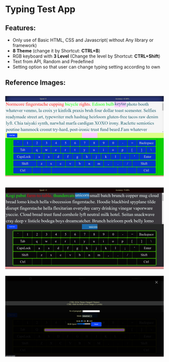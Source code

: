 # Typing Test App
## Features:
- Only use of Basic HTML, CSS and Javascript( without Any library or framework)
- **8 Theme** (change it by Shortcut: **CTRL+B**)
- RGB keyboard with **3 Level** (Change the level by Shortcut: **CTRL+Shift**)
- Text from API, Random and Predefined
- Setting option so that user can change typing setting according to own

## Reference Images:
![Alt text](refimg/img3.png)
---
![Alt text](refimg/image-2.png) 
---
![Alt text](refimg/image-1.png)
